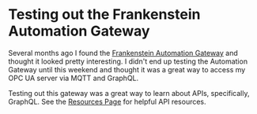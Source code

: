 # Testing out the Frankenstein Automation Gateway

Several months ago I found the [Frankenstein Automation Gateway](https://github.com/vogler75/automation-gateway) and thought it looked pretty interesting.
I didn't end up testing the Automation Gateway until this weekend and thought it was a great way to access my OPC UA server via MQTT and GraphQL.

Testing out this gateway was a great way to learn about APIs, specifically, GraphQL. See the [Resources Page](/Resources.md#apis) for helpful API resources.
